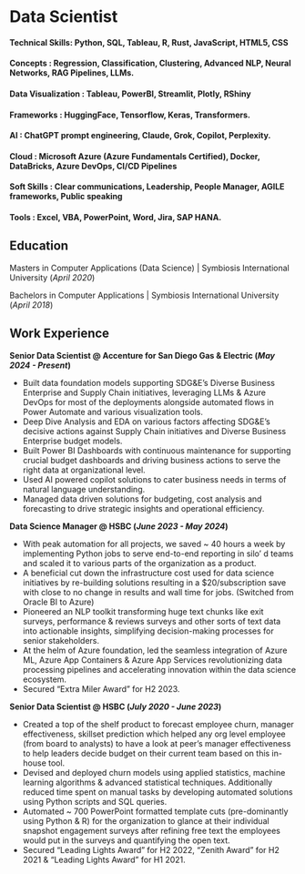# Data Scientist

#### Technical Skills: Python, SQL, Tableau, R, Rust, JavaScript, HTML5, CSS
#### Concepts : Regression, Classification, Clustering, Advanced NLP, Neural Networks, RAG Pipelines, LLMs.
#### Data Visualization : Tableau, PowerBI, Streamlit, Plotly, RShiny
#### Frameworks : HuggingFace, Tensorflow, Keras, Transformers.
#### AI : ChatGPT prompt engineering, Claude, Grok, Copilot, Perplexity.
#### Cloud : Microsoft Azure (Azure Fundamentals Certified), Docker, DataBricks, Azure DevOps, CI/CD Pipelines
#### Soft Skills : Clear communications, Leadership, People Manager, AGILE frameworks, Public speaking
#### Tools : Excel, VBA, PowerPoint, Word, Jira, SAP HANA.

## Education
Masters in Computer Applications (Data Science) | Symbiosis International University (_April 2020_)

Bachelors in Computer Applications | Symbiosis International University (_April 2018_)

## Work Experience
**Senior Data Scientist @ Accenture for San Diego Gas & Electric (_May 2024 - Present_)**
- Built data foundation models supporting SDG&E’s Diverse Business Enterprise and Supply Chain initiatives, leveraging LLMs & Azure DevOps for most of the deployments alongside automated flows in Power Automate and various visualization tools.
- Deep Dive Analysis and EDA on various factors affecting SDG&E’s decisive actions against Supply Chain initiatives and Diverse Business Enterprise budget models.
- Built Power BI Dashboards with continuous maintenance for supporting crucial budget dashboards and driving business actions to serve the right data at organizational level.
- Used AI powered copilot solutions to cater business needs in terms of natural language understanding.
- Managed data driven solutions for budgeting, cost analysis and forecasting to drive strategic insights and operational efficiency.

**Data Science Manager @ HSBC (_June 2023 - May 2024_)**
- With peak automation for all projects, we saved ~ 40 hours a week by implementing Python jobs to serve end-to-end reporting in silo’ d teams and scaled it to various parts of the organization as a product.
- A beneficial cut down the infrastructure cost used for data science initiatives by re-building solutions resulting in a $20/subscription save with close to no change in results and wall time for jobs. (Switched from Oracle BI to Azure)
- Pioneered an NLP toolkit transforming huge text chunks like exit surveys, performance & reviews surveys and other sorts of text data into actionable insights, simplifying decision-making processes for senior stakeholders.
- At the helm of Azure foundation, led the seamless integration of Azure ML, Azure App Containers & Azure App Services revolutionizing data processing pipelines and accelerating innovation within the data science ecosystem.
- Secured “Extra Miler Award” for H2 2023.

**Senior Data Scientist @ HSBC (_July 2020 - June 2023_)**
- Created a top of the shelf product to forecast employee churn, manager effectiveness, skillset prediction which helped any org level employee (from board to analysts) to have a look at peer’s manager effectiveness to help leaders decide budget on their current team based on this in-house tool.
- Devised and deployed churn models using applied statistics, machine learning algorithms & advanced statistical techniques. Additionally reduced time spent on manual tasks by developing automated solutions using Python scripts and SQL queries.
- Automated ~ 700 PowerPoint formatted template cuts (pre-dominantly using Python & R) for the organization to glance at their individual snapshot engagement surveys after refining free text the employees would put in the surveys and quantifying the open text.
- Secured “Leading Lights Award” for H2 2022, “Zenith Award” for H2 2021 & “Leading Lights Award” for H1 2021.
